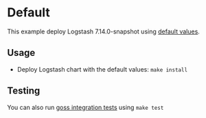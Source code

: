 # Default

This example deploy Logstash 7.14.0-snapshot using [default values][].


## Usage

* Deploy Logstash chart with the default values: `make install`


## Testing

You can also run [goss integration tests][] using `make test`


[goss integration tests]: https://github.com/elastic/helm-charts/tree/7.x/logstash/examples/default/test/goss.yaml
[default values]: https://github.com/elastic/helm-charts/tree/7.x/logstash/values.yaml
